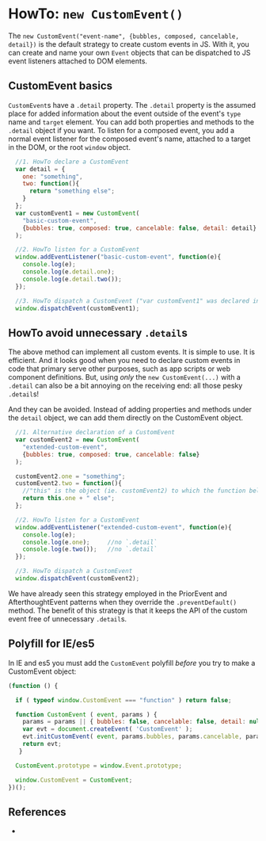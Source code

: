 # HowTo: `new CustomEvent()`

The `new CustomEvent("event-name", {bubbles, composed, cancelable, detail})` is the default strategy to create custom events in JS. With it, you can create and name your own `Event` objects that can be dispatched to JS event listeners attached to DOM elements.

## CustomEvent basics

`CustomEvent`s have a `.detail` property. The `.detail` property is the assumed place for added information about the event outside of the event's `type` name and `target` element. You can add both properties and methods to the `.detail` object if you want. To listen for a composed event, you add a normal event listener for the composed event's name, attached to a target in the DOM, or the root `window` object.

```javascript
  //1. HowTo declare a CustomEvent
  var detail = {
    one: "something",
    two: function(){
      return "something else";
    }
  };
  var customEvent1 = new CustomEvent(
    "basic-custom-event",
    {bubbles: true, composed: true, cancelable: false, detail: detail}
  );

  //2. HowTo listen for a CustomEvent
  window.addEventListener("basic-custom-event", function(e){
    console.log(e);
    console.log(e.detail.one);
    console.log(e.detail.two());
  });

  //3. HowTo dispatch a CustomEvent ("var customEvent1" was declared in step 1).
  window.dispatchEvent(customEvent1);
```

## HowTo avoid unnecessary `.detail`s

The above method can implement all custom events. It is simple to use. It is efficient. And it looks good when you need to declare custom events in code that primary serve other purposes, such as app scripts or web component definitions. But, using *only* the `new CustomEvent(...)` with a `.detail` can also be a bit annoying on the receiving end: all those pesky `.detail`s!

And they can be avoided. Instead of adding properties and methods under the `detail` object, we can add them directly on the CustomEvent object.

```javascript
  //1. Alternative declaration of a CustomEvent
  var customEvent2 = new CustomEvent(
    "extended-custom-event",
    {bubbles: true, composed: true, cancelable: false}
  );

  customEvent2.one = "something";
  customEvent2.two = function(){
    //"this" is the object (ie. customEvent2) to which the function belongs to
    return this.one + " else";   
  };

  //2. HowTo listen for a CustomEvent
  window.addEventListener("extended-custom-event", function(e){
    console.log(e);
    console.log(e.one);     //no `.detail`
    console.log(e.two());   //no `.detail`
  });

  //3. HowTo dispatch a CustomEvent
  window.dispatchEvent(customEvent2);
```

We have already seen this strategy employed in the PriorEvent and AfterthoughtEvent patterns when they override the `.preventDefault()` method. The benefit of this strategy is that it keeps the API of the custom event free of unnecessary `.detail`s.

## Polyfill for IE/es5

In IE and es5 you must add the `CustomEvent` polyfill *before* you try to make a CustomEvent object:

```javascript
(function () {

  if ( typeof window.CustomEvent === "function" ) return false;

  function CustomEvent ( event, params ) {
    params = params || { bubbles: false, cancelable: false, detail: null };
    var evt = document.createEvent( 'CustomEvent' );
    evt.initCustomEvent( event, params.bubbles, params.cancelable, params.detail );
    return evt;
   }

  CustomEvent.prototype = window.Event.prototype;

  window.CustomEvent = CustomEvent;
})();
```

## References

 * 
                                                                            
